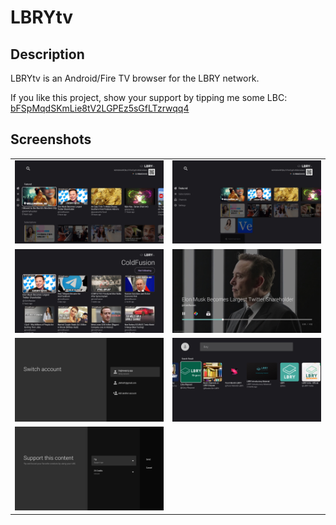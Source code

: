 # LBRYtv
## Description
LBRYtv is an Android/Fire TV browser for the LBRY network.

If you like this project, show your support by tipping me some LBC:
[bFSpMqdSKmLie8tV2LGPEz5sGfLTzrwqq4](https://explorer.lbry.com/address/bFSpMqdSKmLie8tV2LGPEz5sGfLTzrwqq4)

## Screenshots
<table>
    <tr>
        <td><img src="/screenshot/browse1.jpg"></td>
        <td><img src="/screenshot/browse2.jpg"></td>
    </tr> 
    <tr>
        <td><img src="/screenshot/channel.jpg"></td>
        <td><img src="/screenshot/player.jpg"></td>
    </tr> 
    <tr>
        <td><img src="/screenshot/accounts.jpg"></td>
        <td><img src="/screenshot/search.jpg"></td>
    </tr> 
    <tr>
        <td><img src="/screenshot/support.jpg"></td>
    </tr> 
</table>

